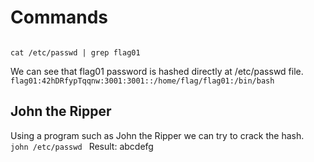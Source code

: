 # Commands

<code>
cat /etc/passwd | grep flag01
</code>

We can see that flag01 password is hashed directly at /etc/passwd file.
<code>
  flag01:42hDRfypTqqnw:3001:3001::/home/flag/flag01:/bin/bash
</code>


## John the Ripper
Using a program such as John the Ripper we can try to crack the hash.
<code>
john /etc/passwd
</code>
Result:
abcdefg


